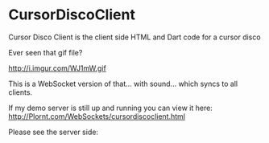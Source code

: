 CursorDiscoClient
=================

Cursor Disco Client is the client side HTML and Dart code for a cursor disco


Ever seen that gif file? 

http://i.imgur.com/WJ1mW.gif


This is a WebSocket version of that... with sound... which syncs to all clients.

If my demo server is still up and running you can view it here:
http://Plornt.com/WebSockets/cursordiscoclient.html


Please see the server side:

<LINK NOT YET ADDED>
